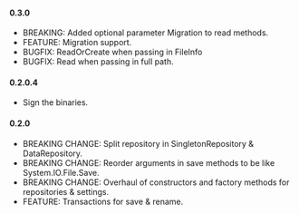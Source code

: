 #### 0.3.0
* BREAKING: Added optional parameter Migration to read methods.
* FEATURE: Migration support.
* BUGFIX: ReadOrCreate when passing in FileInfo
* BUGFIX: Read when passing in full path.


#### 0.2.0.4
* Sign the binaries.

#### 0.2.0
* BREAKING CHANGE: Split repository in SingletonRepository & DataRepository.
* BREAKING CHANGE: Reorder arguments in save methods to be like System.IO.File.Save.
* BREAKING CHANGE: Overhaul of constructors and factory methods for repositories & settings.
* FEATURE: Transactions for save & rename.